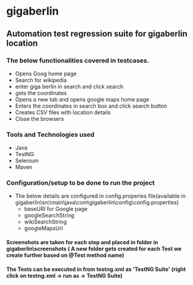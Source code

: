 # gigaberlin

## Automation test regression suite for gigaberlin location 

### The below functionalities covered in testcases.

* Opens Goog home page
* Search for wikipedia
* enter giga berlin in search and click search
* gets the coordinates
* Opens a new tab and opens google maps home page
* Enters the coordinates in search box and click search button
* Creates CSV files with location details
* Close the browsers


### Tools and Technologies used

* Java
* TestNG
* Selenium
* Maven

### Configuration/setup to be done to run the project

* The below details are configured in config.properies file(available in gigaberlin\src\main\java\com\gigaberlin\config\config.properties)
	* baseURI for Google page
	* googleSearchString
	* wikiSearchString
	* googleMapsUrl


#### Screenshots are taken for each step and placed in folder in gigaberlin\screenshots ( A new folder gets created for each Test we create further based on @Test method name)


#### The Tests  can be executed in from testng.xml as 'TestNG Suite' (right click on testng.xml -> run as -> TestNG Suite)
